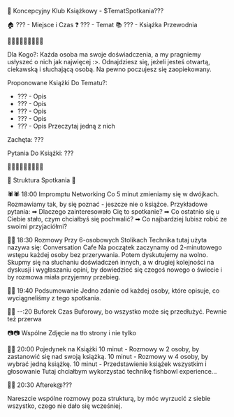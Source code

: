 🥥 Koncepcyjny Klub Książkowy - $TematSpotkania???

🏠 ??? - Miejsce i Czas
❓ ??? - Temat
📚 ??? - Książka Przewodnia

🥥🥥🥥🥥🥥🥥🥥🥥🥥

Dla Kogo?:
Każda osoba ma swoje doświadczenia, a my pragniemy usłyszeć o nich jak najwięcej :>.
Odnajdziesz się, jeżeli jesteś otwartą, ciekawską i słuchającą osobą.
Na pewno poczujesz się zaopiekowany.

Proponowane Książki Do Tematu?:
- ??? - Opis
- ??? - Opis
- ??? - Opis
- ??? - Opis
- ??? - Opis
Przeczytaj jedną z nich

Zachęta:
???

Pytania Do Książki:
???

🥥🥥🥥🥥🥥🥥🥥🥥🥥

🏹 Struktura Spotkania 🏹

🕷️🕷️ 18:00 Impromptu Networking
Co 5 minut zmieniamy się w dwójkach.
Rozmawiamy tak, by się poznać - jeszcze nie o książce.
Przykładowe pytania:
➡ Dlaczego zainteresowało Cię to spotkanie?
➡ Co ostatnio się u Ciebie stało, czym chciałbyś się pochwalić?
➡ Co najbardziej lubisz robić ze swoimi przyjaciółmi?

🏓🏓 18:30 Rozmowy Przy 6-osobowych Stolikach
Technika tutaj użyta nazywa się: Conversation Cafe
Na początek zaczynamy od 2-minutowego wstępu każdej osoby bez przerywania.
Potem dyskutujemy na wolno.
Skupmy się na słuchaniu doświadczeń innych, a w drugiej kolejności na dyskusji i wygłaszaniu opini,
by dowiedzieć się czegoś nowego o świecie i by rozmowa miała przyjemny przebieg.

🎣🎣 19:40 Podsumowanie
Jedno zdanie od każdej osoby, które opisuje, co wyciągneliśmy z tego spotkania.

🦬🦬 --:20 Buforek
Czas Buforowy, bo wszystko może się przedłużyć.
Pewnie też przerwa

📷📷 Wspólne Zdjęcie na tło strony i nie tylko

🥊🥊 20:00 Pojedynek na Książki
10 minut - Rozmowy w 2 osoby, by zastanowić się nad swoją książką.
10 minut - Rozmowy w 4 osoby, by wybrać jedną książkę.
10 minut - Przedstawienie książek wszystkim i głosowanie
Tutaj chciałbym wykorzystać technikę fishbowl experience...

🎉🎉 20:30 Afterek@???

Nareszcie wspólne rozmowy poza strukturą,
by móc wyrzucić z siebie wszystko, czego nie dało się wcześniej.
